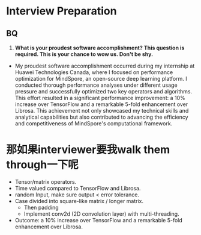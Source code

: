 # Interview Preparation
## BQ
1. **What is your proudest software accomplishment? This question is required. This is your chance to wow us. Don't be shy.**
+ My proudest software accomplishment occurred during my internship at Huawei Technologies Canada, where I focused on performance optimization for MindSpore, an open-source deep learning platform. I conducted thorough performance analyses under different usage pressure and successfully optimized two key operators and algorithms. This effort resulted in a significant performance improvement: a 10% increase over TensorFlow and a remarkable 5-fold enhancement over Librosa. This achievement not only showcased my technical skills and analytical capabilities but also contributed to advancing the efficiency and competitiveness of MindSpore's computational framework.

# 那如果interviewer要我walk them through一下呢
+ Tensor/matrix operators.
+ Time valued compared to TensorFlow and Librosa.
+ random Input, make sure output < error tolerance.
+ Case divided into square-like matrix / longer matrix.
  + Then padding
  + Implement conv2d (2D convolution layer) with multi-threading.
+ Outcome: a 10% increase over TensorFlow and a remarkable 5-fold enhancement over Librosa.
